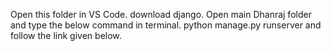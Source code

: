 Open this folder in VS Code.
download django.
Open main Dhanraj folder and type the below command in terminal.
python manage.py runserver
and follow the link given below.
